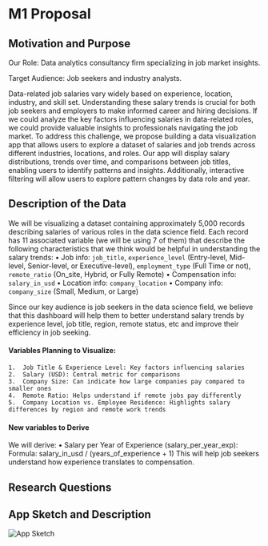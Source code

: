 # M1 Proposal

## Motivation and Purpose
<!-- Describe the motivation behind the project and its intended purpose. -->
Our Role: Data analytics consultancy firm specializing in job market insights.

Target Audience: Job seekers and industry analysts.

Data-related job salaries vary widely based on experience, location, industry, and skill set. 
Understanding these salary trends is crucial for both job seekers and employers to make informed career and hiring decisions. 
If we could analyze the key factors influencing salaries in data-related roles, we could provide valuable insights to professionals navigating the job market.
To address this challenge, we propose building a data visualization app that allows users to explore a dataset of salaries and job trends across different industries, locations, and roles.
Our app will display salary distributions, trends over time, and comparisons between job titles, enabling users to identify patterns and insights.
Additionally, interactive filtering will allow users to explore pattern changes by data role and year.

## Description of the Data
<!-- Provide an overview of the data sources, structure, and key attributes. -->
We will be visualizing a dataset containing approximately 5,000 records describing salaries of various roles in the data science field. Each record has 11 associated variable (we will be using 7 of them) that describe the following characteristics that we think would be helpful in understanding the salary trends:
	•	Job info: `job_title`, `experience_level` (Entry-level, Mid-level, Senior-level, or Executive-level), `employment_type` (Full Time or not), `remote_ratio` (On_site, Hybrid, or Fully Remote)
	•	Compensation info: `salary_in_usd`
	•	Location info: `company_location`
	•	Company info: `company_size` (Small, Medium, or Large)

Since our key audience is job seekers in the data science field, we believe that this dashboard will help them to better understand salary trends by experience level, job title, region, remote status, etc and improve their efficiency in job seeking.

#### Variables Planning to Visualize:
	1.	Job Title & Experience Level: Key factors influencing salaries
	2.	Salary (USD): Central metric for comparisons
	3.	Company Size: Can indicate how large companies pay compared to smaller ones
	4.	Remote Ratio: Helps understand if remote jobs pay differently
	5.	Company Location vs. Employee Residence: Highlights salary differences by region and remote work trends

#### New variables to Derive
We will derive:
	•	Salary per Year of Experience (salary_per_year_exp):
Formula: salary_in_usd / (years_of_experience + 1)
This will help job seekers understand how experience translates to compensation.

## Research Questions
<!-- List the key research questions that the project aims to address. -->

## App Sketch and Description
<!-- Describe the planned application, including its functionality and features. -->

![App Sketch](path/to/image.png)
